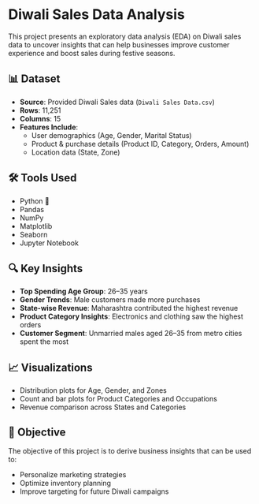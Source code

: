 # Diwali Sales Data Analysis

This project presents an exploratory data analysis (EDA) on Diwali sales data to uncover insights that can help businesses improve customer experience and boost sales during festive seasons.

## 📊 Dataset

- **Source**: Provided Diwali Sales data (`Diwali Sales Data.csv`)
- **Rows**: 11,251
- **Columns**: 15
- **Features Include**:
  - User demographics (Age, Gender, Marital Status)
  - Product & purchase details (Product ID, Category, Orders, Amount)
  - Location data (State, Zone)

## 🛠️ Tools Used

- Python 🐍
- Pandas
- NumPy
- Matplotlib
- Seaborn
- Jupyter Notebook

## 🔍 Key Insights

- **Top Spending Age Group**: 26–35 years
- **Gender Trends**: Male customers made more purchases
- **State-wise Revenue**: Maharashtra contributed the highest revenue
- **Product Category Insights**: Electronics and clothing saw the highest orders
- **Customer Segment**: Unmarried males aged 26–35 from metro cities spent the most

## 📈 Visualizations

- Distribution plots for Age, Gender, and Zones
- Count and bar plots for Product Categories and Occupations
- Revenue comparison across States and Categories

## 📌 Objective

The objective of this project is to derive business insights that can be used to:

- Personalize marketing strategies
- Optimize inventory planning
- Improve targeting for future Diwali campaigns
